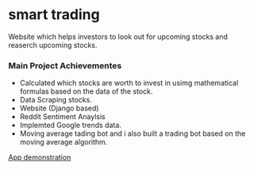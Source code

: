 # smart trading

Website which helps investors to look out for upcoming stocks and reaserch upcoming stocks.

### Main Project Achievementes 
* Calculated which stocks are worth to invest in usimg mathematical formulas based on the data of the stock.
* Data Scraping stocks.
* Website (Django based)
* Reddit Sentiment Anaylsis
* Implemted Google trends data.
* Moving average tading bot and i also built a trading bot based on the moving average algorithm.

[App demonstration](https://youtu.be/RLrIyyWwI3U)

